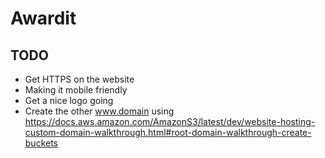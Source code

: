 # Awardit

## TODO
- Get HTTPS on the website
- Making it mobile friendly
- Get a nice logo going 
- Create the other www.domain using https://docs.aws.amazon.com/AmazonS3/latest/dev/website-hosting-custom-domain-walkthrough.html#root-domain-walkthrough-create-buckets